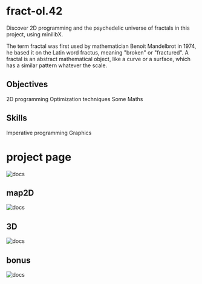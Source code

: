 # fract-ol.42
Discover 2D programming and the psychedelic universe of fractals in this project, using minilibX.

The term fractal was first used by mathematician Benoit Mandelbrot in 1974,
he based it on the Latin word fractus, meaning "broken" or "fractured".
A fractal is an abstract mathematical object, like a curve or a surface, which has a similar pattern whatever the scale.


## Objectives
2D programming
Optimization techniques
Some Maths

## Skills
Imperative programming
Graphics


# project page
![docs](asset/note.png)

## map2D
![docs](asset/map2d.png)

## 3D
![docs](asset/map1.png)

## bonus
![docs](asset/map4.png)
